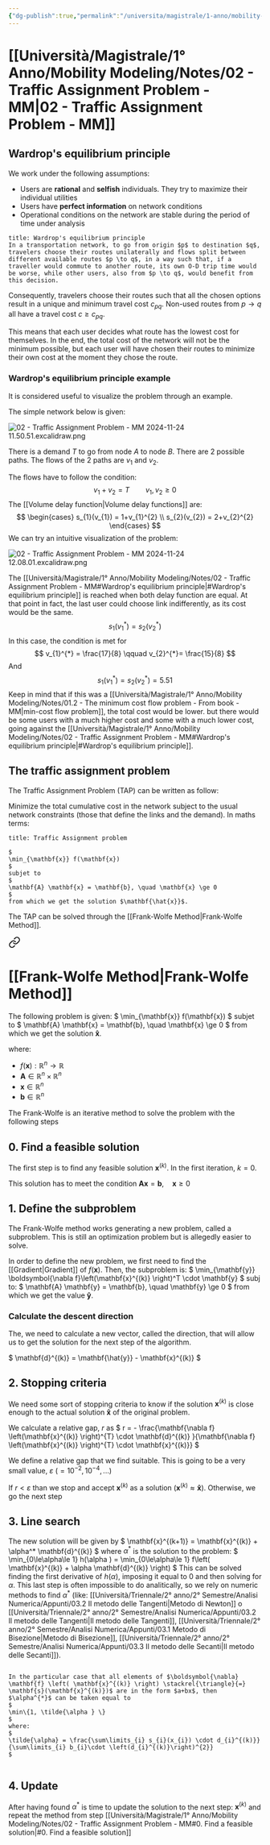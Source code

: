 ```yaml
---
{"dg-publish":true,"permalink":"/universita/magistrale/1-anno/mobility-modeling/notes/02-traffic-assignment-problem-mm/","tags":["UNI"]}
---
```


# [[Università/Magistrale/1° Anno/Mobility Modeling/Notes/02 - Traffic Assignment Problem - MM\|02 - Traffic Assignment Problem - MM]]

## Wardrop's equilibrium principle

We work under the following assumptions:
- Users are **rational** and **selfish** individuals. They try to maximize their individual utilities
- Users have **perfect information** on network conditions
- Operational conditions on the network are stable during the period of time under analysis

```ad-Teo
title: Wardrop's equilibrium principle
In a transportation network, to go from origin $p$ to destination $q$, travelers choose their routes unilaterally and flows split between different available routes $p \to q$, in a way such that, if a traveller would commute to another route, its own O-D trip time would be worse, while other users, also from $p \to q$, would benefit from this decision.
```

Consequently, travelers choose their routes such that all the chosen options result in a unique and minimum travel cost $c_{pq}$. Non-used routes from $p \to q$ all have a travel cost $c \ge c_{pq}$.

This means that each user decides what route has the lowest cost for themselves. In the end, the total cost of the network will not be the minimum possible, but each user will have chosen their routes to minimize their own cost at the moment they chose the route.

### Wardrop's equilibrium principle example

It is considered useful to visualize the problem through an example.

The simple network below is given:

![02 - Traffic Assignment Problem - MM 2024-11-24 11.50.51.excalidraw.png](/img/user/Universit%C3%A0/Magistrale/1%C2%B0%20Anno/Mobility%20Modeling/Notes/Allegati/02%20-%20Traffic%20Assignment%20Problem%20-%20MM%202024-11-24%2011.50.51.excalidraw.png)


There is a demand $T$ to go from node $A$ to node $B$. There are 2 possible paths. The flows of the 2 paths are $v_{1}$ and $v_{2}$.

The flows have to follow the condition:
$$
v_{1}+v_{2} = T \qquad v_{1},v_{2}\ge 0
$$
The [[Volume delay function\|Volume delay functions]] are:
$$
\begin{cases}
s_{1}(v_{1}) = 1+v_{1}^{2} \\
s_{2}(v_{2}) = 2+v_{2}^{2}
\end{cases}
$$
We can try an intuitive visualization of the problem:

![02 - Traffic Assignment Problem - MM 2024-11-24 12.08.01.excalidraw.png](/img/user/Universit%C3%A0/Magistrale/1%C2%B0%20Anno/Mobility%20Modeling/Notes/Allegati/02%20-%20Traffic%20Assignment%20Problem%20-%20MM%202024-11-24%2012.08.01.excalidraw.png)


The [[Università/Magistrale/1° Anno/Mobility Modeling/Notes/02 - Traffic Assignment Problem - MM#Wardrop's equilibrium principle\|#Wardrop's equilibrium principle]] is reached when both delay function are equal. At that point in fact, the last user could choose link indifferently, as its cost would be the same.
$$
s_{1}(v_{1}^{*}) = s_{2}(v_{2}^{*})
$$
In this case, the condition is met for 
$$
v_{1}^{*} = \frac{17}{8} \qquad v_{2}^{*}= \frac{15}{8}
$$
And
$$
s_{1}(v_{1}^{*}) = s_{2}(v_{2}^{*}) = 5.51
$$
Keep in mind that if this was a [[Università/Magistrale/1° Anno/Mobility Modeling/Notes/01.2 - The minimum cost flow problem - From book - MM\|min-cost flow problem]], the total cost would be lower. but there would be some users with a much higher cost and some with a much lower cost, going against the [[Università/Magistrale/1° Anno/Mobility Modeling/Notes/02 - Traffic Assignment Problem - MM#Wardrop's equilibrium principle\|#Wardrop's equilibrium principle]].

## The traffic assignment problem

The Traffic Assignment Problem (TAP) can be written as follow:

Minimize the total cumulative cost in the network subject to the usual network constraints (those that define the links and the demand). In maths terms:

```ad-Teo
title: Traffic Assignment problem

$
\min_{\mathbf{x}} f(\mathbf{x})
$
subjet to
$
\mathbf{A} \mathbf{x} = \mathbf{b}, \quad \mathbf{x} \ge 0
$
from which we get the solution $\mathbf{\hat{x}}$.

```

The TAP can be solved through the [[Frank-Wolfe Method\|Frank-Wolfe Method]].


<div class="transclusion internal-embed is-loaded"><a class="markdown-embed-link" href="/frank-wolfe-method/" aria-label="Open link"><svg xmlns="http://www.w3.org/2000/svg" width="24" height="24" viewBox="0 0 24 24" fill="none" stroke="currentColor" stroke-width="2" stroke-linecap="round" stroke-linejoin="round" class="svg-icon lucide-link"><path d="M10 13a5 5 0 0 0 7.54.54l3-3a5 5 0 0 0-7.07-7.07l-1.72 1.71"></path><path d="M14 11a5 5 0 0 0-7.54-.54l-3 3a5 5 0 0 0 7.07 7.07l1.71-1.71"></path></svg></a><div class="markdown-embed">




# [[Frank-Wolfe Method\|Frank-Wolfe Method]]

The following problem is given:
$
\min_{\mathbf{x}} f(\mathbf{x})
$
subjet to
$
\mathbf{A} \mathbf{x} = \mathbf{b}, \quad \mathbf{x} \ge 0
$
from which we get the solution $\mathbf{\hat{x}}$.

where:
- $f(\mathbf{x}): \mathbb{R}^{n}\to \mathbb{R}$
- $\mathbf{A}\in \mathbb{R}^{n}\times \mathbb{R}^{n}$
- $\mathbf{x}\in \mathbb{R}^{n}$
- $\mathbf{b}\in \mathbb{R}^{n}$

The Frank-Wolfe is an iterative method to solve the problem with the following steps

## 0. Find a feasible solution

The first step is to find any feasible solution $\mathbf{x}^{(k)}$. In the first iteration, $k=0$.

This solution has to meet the condition $\mathbf{A} \mathbf{x} = \mathbf{b}, \quad \mathbf{x} \ge 0$

## 1. Define the subproblem

The Frank-Wolfe method works generating a new problem, called a subproblem. This is still an optimization problem but is allegedly easier to solve.

In order to define the new problem, we first need to find the [[Gradient\|Gradient]] of $f(\mathbf{x})$. Then, the subproblem is:
$
\min_{\mathbf{y}} \boldsymbol{\nabla f}\left(\mathbf{x}^{(k)} \right)^T \cdot \mathbf{y}
$
subj to:
$
\mathbf{A} \mathbf{y} = \mathbf{b}, \quad \mathbf{y} \ge 0
$
from which we get the value $\mathbf{\hat{y}}$.

### Calculate the descent direction

The, we need to calculate a new vector, called the direction, that will allow us to get the solution for the next step of the algorithm.

$
\mathbf{d}^{(k)} = \mathbf{\hat{y}} - \mathbf{x}^{(k)}
$
## 2. Stopping criteria

We need some sort of stopping criteria to know if the solution $\mathbf{x}^{(k)}$ is close enough to the actual solution $\mathbf{\hat{x}}$ of the original problem.

We calculate a relative gap, $r$ as
$
r = - \frac{\mathbf{\nabla f} \left(\mathbf{x}^{(k)} \right)^{T} \cdot \mathbf{d}^{(k)} }{\mathbf{\nabla f} \left(\mathbf{x}^{(k)} \right)^{T} \cdot \mathbf{x}^{(k)}}
$

We define a relative gap that we find suitable. This is going to be a very small value, $\varepsilon$ ($= 10^{-2}, 10^{-4},...$)

If $r < \varepsilon$ than we stop and accept $\mathbf{x}^{(k)}$ as a solution ($\mathbf{x}^{(k)} \approx \mathbf{\hat{x}}$). Otherwise, we go the next step

## 3. Line search

The new solution will be given by
$
\mathbf{x}^{(k+1)} = \mathbf{x}^{(k)} + \alpha^* \mathbf{d}^{(k)}
$
where $\alpha^{*}$ is the solution to the problem:
$
\min_{0\le\alpha\le 1} h(\alpha ) = \min_{0\le\alpha\le 1} f\left( \mathbf{x}^{(k)} + \alpha \mathbf{d}^{(k)} \right)
$
This can be solved finding the first derivative of $h(\alpha)$, imposing it equal to 0 and then solving for $\alpha$. This last step is often impossible to do analitically, so we rely on numeric methods to find $\alpha^{*}$ (like: [[Università/Triennale/2° anno/2° Semestre/Analisi Numerica/Appunti/03.2 Il metodo delle Tangenti\|Metodo di Newton]] o [[Università/Triennale/2° anno/2° Semestre/Analisi Numerica/Appunti/03.2 Il metodo delle Tangenti\|Il metodo delle Tangenti]], [[Università/Triennale/2° anno/2° Semestre/Analisi Numerica/Appunti/03.1 Metodo di Bisezione\|Metodo di Bisezione]], [[Università/Triennale/2° anno/2° Semestre/Analisi Numerica/Appunti/03.3 Il metodo delle Secanti\|Il metodo delle Secanti]]).

```ad-note

In the particular case that all elements of $\boldsymbol{\nabla} \mathbf{f} \left( \mathbf{x}^{(k)} \right) \stackrel{\triangle}{=} \mathbf{s}(\mathbf{x}^{(k)})$ are in the form $a+bx$, then $\alpha^{*}$ can be taken equal to
$
\min\{1, \tilde{\alpha } \}
$
where:
$
\tilde{\alpha} = \frac{\sum\limits_{i} s_{i}(x_{i}) \cdot d_{i}^{(k)}}{\sum\limits_{i} b_{i}\cdot \left(d_{i}^{(k)}\right)^{2}}
$


```


## 4. Update

After having found $\alpha^{*}$ is time to update the solution to the next step: $\mathbf{x}^{(k)}$ and repeat the method from step [[Università/Magistrale/1° Anno/Mobility Modeling/Notes/02 - Traffic Assignment Problem - MM#0. Find a feasible solution\|#0. Find a feasible solution]]


</div></div>



